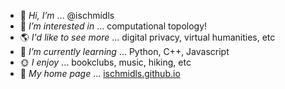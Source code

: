 - 👋 *Hi, I’m* ... @ischmidls
- 👀 *I’m interested in* ... computational topology!
- 🌎 *I'd like to see more* ... digital privacy, virtual humanities, etc
- 🌱 *I’m currently learning* ... Python, C++, Javascript
- 🌞 *I enjoy* ... bookclubs, music, hiking, etc
- 🏡 *My home page* ... [ischmidls.github.io](http://ischmidls.github.io/)
<!--- - 💞️ *I’m looking to collaborate on* ... nothing at the moment --->
<!--- - 📫 *How to reach me* ... please, don't --->

<!---
ischmidls/ischmidls is a ✨ special ✨ repository because its `README.md` (this file) appears on your GitHub profile.
You can click the Preview link to take a look at your changes.
--->
